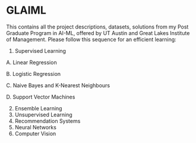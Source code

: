 # GLAIML
This contains all the project descriptions, datasets, solutions from my Post Graduate Program in AI-ML, offered by UT Austin and Great Lakes Institute of Management.
Please follow this sequence for an efficient learning:
1. Supervised Learning

  A. Linear Regression

  B. Logistic Regression

  C. Naive Bayes and K-Nearest Neighbours

  D. Support Vector Machines

2. Ensemble Learning
3. Unsupervised Learning
4. Recommendation Systems
5. Neural Networks
6. Computer Vision
